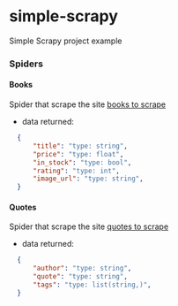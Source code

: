 # simple-scrapy
Simple Scrapy project example

### Spiders

#### Books
Spider that scrape the site [books to scrape](http://books.toscrape.com/index.html)
  * data returned: 
  ```json
    {
        "title": "type: string",
        "price": "type: float",
        "in_stock": "type: bool",
        "rating": "type: int",
        "image_url": "type: string",
    }
  ```

#### Quotes
Spider that scrape the site [quotes to scrape](http://quotes.toscrape.com)
  * data returned: 
  ```json
    {
        "author": "type: string",
        "quote": "type: string",
        "tags": "type: list(string,)",
    }
  ```

